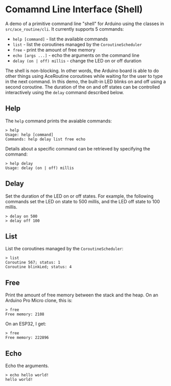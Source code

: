 # Comamnd Line Interface (Shell)

A demo of a primitive command line "shell" for Arduino using the classes in
`src/ace_routine/cli`. It currently supports 5 commands:

* `help [command]` - list the available commands
* `list` - list the coroutines managed by the `CoroutineScheduler`
* `free` - print the amount of free memory
* `echo [args ...]` - echo the arguments on the command line
* `delay (on | off) millis` - change the LED on or off duration

The shell is non-blocking. In other words, the Arduino board is able to do other
things using AceRoutine coroutines while waiting for the user to type in the
next command. In this demo, the built-in LED blinks on and off using a second
coroutine. The duration of the on and off states can be controlled interactively
using the `delay` command described below.

## Help

The `help` command prints the avaiable commands:
```
> help
Usage: help [command]
Commands: help delay list free echo 
```

Details about a specific command can be retrieved by specifying the command:
```
> help delay
Usage: delay (on | off) millis
```

## Delay

Set the duration of the LED on or off states. For example, the following
commands set the LED on state to 500 millis, and the LED off state to 100
millis.

```
> delay on 500
> delay off 100
```

## List

List the coroutines managed by the `CoroutineScheduler`:

```
> list
Coroutine 567; status: 1
Coroutine blinkLed; status: 4
```

## Free

Print the amount of free memory between the stack and the heap.
On an Arduino Pro Micro clone, this is:
```
> free
Free memory: 2108
```

On an ESP32, I get:
```
> free
Free memory: 222896
```

## Echo

Echo the arguments.
```
> echo hello world!
hello world!
```
